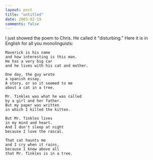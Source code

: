 ```yaml
---
layout: post
title: "untitled"
date: 2003-02-19
comments: false
---
```

I just showed the poem to Chris. He called it "disturbing." Here it is in
English for all you monolinguists:



    
    Maverick is his name
    and how interesting is this man.
    He has a very big car
    and he lives with his cat and mother.
    
    One day, the guy wrote
    a spanish essay.
    A story, or so it seemed to me
    about a cat in a tree.
    
    Mr. Tinkles was what he was called
    by a girl and her father.
    But my paper was written
    in which I killed the kitten.
    
    But Mr. Tinkles lives
    in my mind and heart.
    And I don't sleep at night
    because I love the rascal.
    
    That cat haunts me
    and I cry when it rains,
    because I know above all
    that Mr. Tinkles is in a tree.
